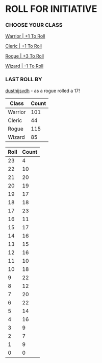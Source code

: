 # ROLL FOR INITIATIVE
### CHOOSE YOUR CLASS

[Warrior | +1 To Roll](https://github.com/benjaminsampica/benjaminsampica/issues/new?title=roll%7Cwarrior&body=Just+click+%27Submit+new+issue%27.)

[Cleric | +1 To Roll](https://github.com/benjaminsampica/benjaminsampica/issues/new?title=roll%7Ccleric&body=Just+click+%27Submit+new+issue%27.)

[Rogue | +3 To Roll](https://github.com/benjaminsampica/benjaminsampica/issues/new?title=roll%7Crogue&body=Just+click+%27Submit+new+issue%27.)

[Wizard | -1 To Roll](https://github.com/benjaminsampica/benjaminsampica/issues/new?title=roll%7Cwizard&body=Just+click+%27Submit+new+issue%27.)
### LAST ROLL BY
[dusthijsvdh](https://www.github.com/dusthijsvdh) - as a rogue rolled a 17!

|Class|Count|
|-|-|
|Warrior|101|
|Cleric|44|
|Rogue|115|
|Wizard|85|

|Roll|Count|
|-|-|
|23|4
|22|10
|21|20
|20|19
|19|17
|18|18
|17|23
|16|11
|15|17
|14|16
|13|15
|12|16
|11|10
|10|18
|9|22
|8|12
|7|20
|6|22
|5|14
|4|16
|3|9
|2|7
|1|9
|0|0
